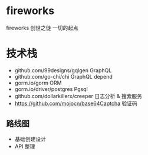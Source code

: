 # fireworks
fireworks 创世之徒  一切的起点

# 技术栈
- github.com/99designs/gqlgen                GraphQL
- github.com/go-chi/chi                      GraphQL  depend
- gorm.io/gorm                               ORM 
- gorm.io/driver/postgres                    Pgsql
- github.com/dollarkillerx/creeper           日志分析 & 搜索服务
- https://github.com/mojocn/base64Captcha    验证码

## 路线图
- 基础创建设计
- API 整理
